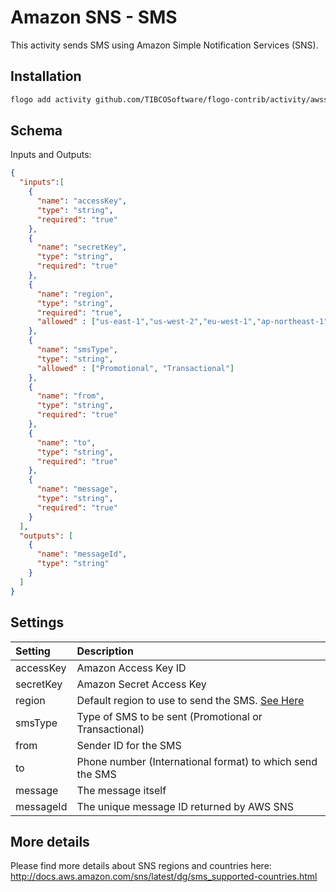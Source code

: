 # Amazon SNS - SMS
This activity sends SMS using Amazon Simple Notification Services (SNS).


## Installation

```bash
flogo add activity github.com/TIBCOSoftware/flogo-contrib/activity/awssns
```

## Schema
Inputs and Outputs:

```json
{
  "inputs":[
    {
      "name": "accessKey",
      "type": "string",
      "required": "true"
    },
    {
      "name": "secretKey",
      "type": "string",
      "required": "true"
    },
    {
      "name": "region",
      "type": "string",
      "required": "true",
      "allowed" : ["us-east-1","us-west-2","eu-west-1","ap-northeast-1","ap-southeast-1","ap-southeast-2"]
    },
    {
      "name": "smsType",
      "type": "string",
      "allowed" : ["Promotional", "Transactional"]
    },
    {
      "name": "from",
      "type": "string",
      "required": "true"
    },
    {
      "name": "to",
      "type": "string",
      "required": "true"
    },
    {
      "name": "message",
      "type": "string",
      "required": "true"
    }
  ],
  "outputs": [
  	{
      "name": "messageId",
      "type": "string"
    }
  ]
}
```
## Settings
| Setting     | Description    |
|:------------|:---------------|
| accessKey        | Amazon Access Key ID |         
| secretKey        | Amazon Secret Access Key |
| region        | Default region to use to send the SMS. [See Here](http://docs.aws.amazon.com/sns/latest/dg/sms_supported-countries.html) |
| smsType        | Type of SMS to be sent (Promotional or Transactional) |
| from        | Sender ID for the SMS |
| to        | Phone number (International format) to which send the SMS |
| message        | The message itself |
| messageId        | The unique message ID returned by AWS SNS |


## More details
Please find more details about SNS regions and countries here: http://docs.aws.amazon.com/sns/latest/dg/sms_supported-countries.html
